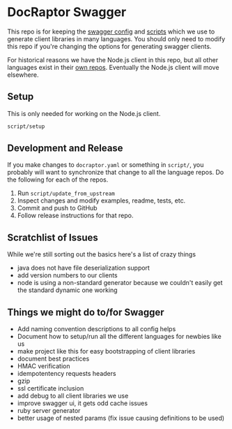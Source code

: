 # DocRaptor Swagger

This repo is for keeping the [swagger config](docraptor.yaml) and [scripts](script/) which we use to generate client libraries in many languages. You should only need to modify this repo if you're changing the options for generating swagger clients.

For historical reasons we have the Node.js client in this repo, but all other languages exist in their [own repos](https://github.com/docraptor/). Eventually the Node.js client will move elsewhere.

## Setup

This is only needed for working on the Node.js client.

```sh
script/setup
```

## Development and Release

If you make changes to `docraptor.yaml` or something in `script/`, you probably will want to synchronize that change to all the language repos. Do the following for each of the repos.

1. Run `script/update_from_upstream`
2. Inspect changes and modify examples, readme, tests, etc.
3. Commit and push to GitHub
4. Follow release instructions for that repo.

## Scratchlist of Issues
While we're still sorting out the basics here's a list of crazy things
- java does not have file deserialization support
- add version numbers to our clients
- node is using a non-standard generator because we couldn't easily get the standard dynamic one working

## Things we might do to/for Swagger
* Add naming convention descriptions to all config helps
* Document how to setup/run all the different languages for newbies like us
* make project like this for easy bootstrapping of client libraries
* document best practices
* HMAC verification
* idempotentency requests headers
* gzip
* ssl certificate inclusion
* add debug to all client libraries we use
* improve swagger ui, it gets odd cache issues
* ruby server generator
* better usage of nested params (fix issue causing definitions to be used)
